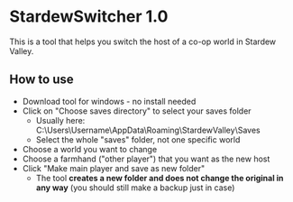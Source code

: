 # StardewSwitcher 1.0

This is a tool that helps you switch the host of a co-op world in Stardew Valley.

## How to use

- Download tool for windows - no install needed
- Click on "Choose saves directory" to select your saves folder
  - Usually here: C:\Users\Username\AppData\Roaming\StardewValley\Saves
  - Select the whole "saves" folder, not one specific world
- Choose a world you want to change
- Choose a farmhand ("other player") that you want as the new host
- Click "Make main player and save as new folder"
  - The tool **creates a new folder and does not change the original in any way** (you should still make a backup just in case)

